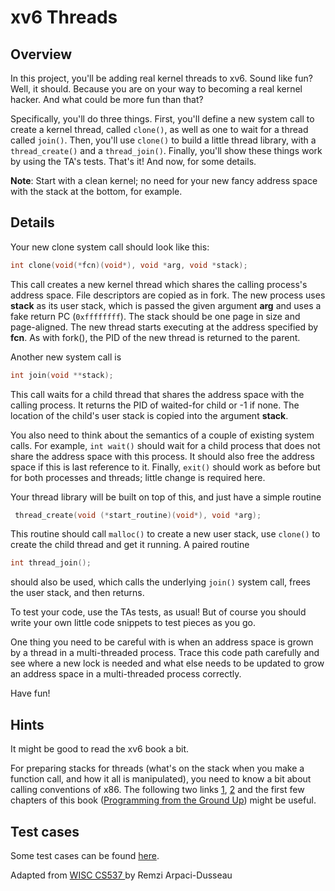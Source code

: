 # xv6 Threads


## Overview

In this project, you'll be adding real kernel threads to xv6. Sound like fun? Well, it should. Because you are on your way to becoming a real kernel hacker. And what could be more fun than that?

Specifically, you'll do three things. First, you'll define a new system call to create a kernel thread, called `clone()`, as well as one to wait for a thread called `join()`. Then, you'll use `clone()` to build a little thread library, with a `thread_create()` and a `thread_join()`. Finally, you'll show these things work by using the TA's tests. That's it! And now, for some details.

**Note**: Start with a clean kernel; no need for your new fancy address space with the stack at the bottom, for example.

## Details

Your new clone system call should look like this: 
```c
int clone(void(*fcn)(void*), void *arg, void *stack);
```
This call creates a new kernel thread which shares the calling process's address space. File descriptors are copied as in fork. The new process uses **stack** as its user stack, which is passed the given argument **arg** and uses a fake return PC (`0xffffffff`). The stack should be one page in size and page-aligned. The new thread starts executing at the address specified by **fcn**. As with fork(), the PID of the new thread is returned to the parent.

Another new system call is 
```c
int join(void **stack);
```
This call waits for a child thread that shares the address space with the calling process. It returns the PID of waited-for child or -1 if none. The location of the child's user stack is copied into the argument **stack**.

You also need to think about the semantics of a couple of existing system calls. For example, `int wait()` should wait for a child process that does not share the address space with this process. It should also free the address space if this is last reference to it. Finally, `exit()` should work as before but for both processes and threads; little change is required here.

Your thread library will be built on top of this, and just have a simple routine
```c 
 thread_create(void (*start_routine)(void*), void *arg);
```
This routine should call `malloc()` to create a new user stack, use `clone()` to create the child thread and get it running. A paired routine
```c
int thread_join();
```
should also be used, which calls the underlying `join()` system call, frees the user stack, and then returns.

To test your code, use the TAs tests, as usual! But of course you should write your own little code snippets to test pieces as you go.

One thing you need to be careful with is when an address space is grown by a thread in a multi-threaded process. Trace this code path carefully and see where a new lock is needed and what else needs to be updated to grow an address space in a multi-threaded process correctly.

Have fun!

## Hints

It might be good to read the xv6 book a bit.

For preparing stacks for threads (what's on the stack when you make a function call, and how it all is manipulated), you need to know a bit about calling conventions of x86. The following two links [1](https://en.wikibooks.org/wiki/X86_Disassembly/Functions_and_Stack_Frames
), [2](https://en.wikibooks.org/wiki/X86_Disassembly/Calling_Conventions) and the first few chapters of this book ([Programming from the Ground Up](http://download.savannah.gnu.org/releases/pgubook/ProgrammingGroundUp-1-0-booksize.pdf)) might be useful.


## Test cases

Some test cases can be found [here](project4btest.tar.gz).



<div id="footer">
  Adapted from <a href="http://pages.cs.wisc.edu/~remzi/Classes/537/Fall2013/Projects/p4b.html"> WISC CS537 </a> by Remzi Arpaci-Dusseau 
</div>

